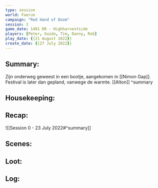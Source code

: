 ```yaml
---
type: session
world: Faerun
campaign: "Red Hand of Doom"
session: 1
game_date: 1491 DR - Highharvestside
players: [Peter, Guido, Tim, Danny, Rob]
play_date: {{21 August 2022}}
create_date: {{27 July 2022}}
---
```


## Summary:
Zijn onderweg geweest in een bootje, aangekomen in [[Nimon Gap]].
Festival is later dan gepland, vanwege de warmte.
[[Alton]]
^summary

## Housekeeping:

## Recap:
![[Session 0 - 23 July 2022#^summary]]

## Scenes:

## Loot:

## Log:


